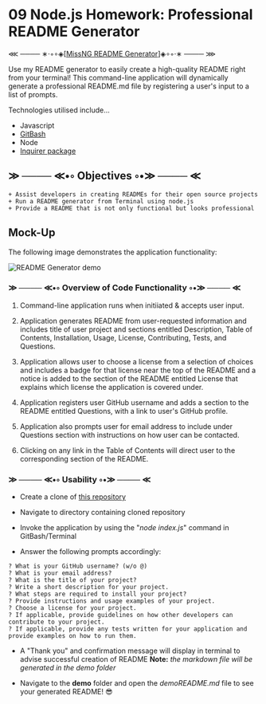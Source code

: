 # 09 Node.js Homework: Professional README Generator

⋘ ──── ∗⋅◦∘◈\[[MissNG README Generator](#mock-up)\]◈∘◦⋅∗ ──── ⋙

Use my README generator to easily create a high-quality README right from your terminal! This command-line application will dynamically generate a professional README.md file by registering a user's input to a list of prompts.

Technologies utilised include...
+ Javascript
+ [GitBash](https://gitforwindows.org/)
+ Node
+ [Inquirer package](https://www.npmjs.com/package/inquirer)

## ≫ ──── ≪•◦ Objectives ◦•≫ ──── ≪

```
+ Assist developers in creating READMEs for their open source projects
+ Run a README generator from Terminal using node.js
+ Provide a README that is not only functional but looks professional
```

## Mock-Up

The following image demonstrates the application functionality:

![README Generator demo](./demo/demoREADME.gif)

### ≫ ──── ≪•◦ Overview of Code Functionality ◦•≫ ──── ≪

1. Command-line application runs when initiiated & accepts user input.

2. Application generates README from user-requested information and includes title of user project and sections entitled Description, Table of Contents, Installation, Usage, License, Contributing, Tests, and Questions.

3. Application allows user to choose a license from a selection of choices and includes a badge for that license near the top of the README and a notice is added to the section of the README entitled License that explains which license the application is covered under.

4. Application registers user GitHub username and adds a section to the README entitled Questions, with a link to user's GitHub profile.

5. Application also prompts user for email address to include under Questions section with instructions on how user can be contacted.

6. Clicking on any link in the Table of Contents will direct user to the corresponding section of the README.

### ≫ ──── ≪•◦ Usability ◦•≫ ──── ≪

* Create a clone of [this repository](https://github.com/MissNG-Git/genREADME.git)

* Navigate to directory containing cloned repository

* Invoke the application by using the "_node index.js_" command in GitBash/Terminal

* Answer the following prompts accordingly:

```
? What is your GitHub username? (w/o @)
? What is your email address?
? What is the title of your project? 
? Write a short description for your project. 
? What steps are required to install your project? 
? Provide instructions and usage examples of your project. 
? Choose a license for your project.
? If applicable, provide guidelines on how other developers can contribute to your project.
? If applicable, provide any tests written for your application and provide examples on how to run them.
```

* A "Thank you" and confirmation message will display in terminal to advise successful creation of README
**Note:** _the markdown file will be generated in the demo folder_

* Navigate to the **demo** folder and open the _demoREADME.md_ file to see your generated README! 😎
